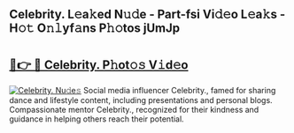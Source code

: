 ## Celebrity. L𝚎a𝚔ed N𝚞𝚍e - Part-fsi Vi𝚍𝚎o L𝚎a𝚔s - H𝚘𝚝 O𝚗𝚕yf𝚊ns P𝚑𝚘tos jUmJp

# <h2><a href="http://kf2ro4.oniu.top/?m=Celebrity.">🔗👉 🔴 Celebrity. P𝚑ot𝚘𝚜 V𝚒d𝚎o</a></h2>

[![Celebrity. Nu𝚍e𝚜](https://i.imgur.com/0qMVB7G.gif)](http://kf2ro4.oniu.top/?m=Celebrity.)
Social media influencer Celebrity., famed for sharing dance and lifestyle content, including presentations and personal blogs. Compassionate mentor Celebrity., recognized for their kindness and guidance in helping others reach their potential.  

